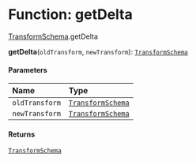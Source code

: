 # Function: getDelta

[TransformSchema](/auto-docs/free-layout-editor/modules/TransformSchema.md).getDelta

**getDelta**(`oldTransform`, `newTransform`): [`TransformSchema`](/auto-docs/free-layout-editor/interfaces/TransformSchema-1.md)

#### Parameters

| Name | Type |
| :------ | :------ |
| `oldTransform` | [`TransformSchema`](/auto-docs/free-layout-editor/interfaces/TransformSchema-1.md) |
| `newTransform` | [`TransformSchema`](/auto-docs/free-layout-editor/interfaces/TransformSchema-1.md) |

#### Returns

[`TransformSchema`](/auto-docs/free-layout-editor/interfaces/TransformSchema-1.md)
